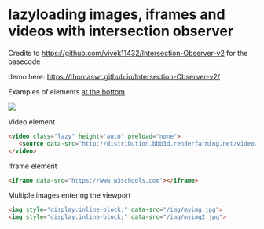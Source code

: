 # lazyloading images, iframes and videos with intersection observer
Credits to https://github.com/vivek11432/Intersection-Observer-v2 for the basecode

demo here: https://thomaswt.github.io/Intersection-Observer-v2/

Examples of elements <a href="#elements">at the bottom</a>

<img src="https://i.imgur.com/VOpM6Qn.gif">

<div id="elements">
   
Video element
```html
<video class="lazy" height="auto" preload="none">
   <source data-src="http://distribution.bbb3d.renderfarming.net/video/mp4/bbb_sunflower_1080p_60fps_normal.mp4" type="video/mp4">
</video>
```

Iframe element
```html
<iframe data-src="https://www.w3schools.com"></iframe>
```


Multiple images entering the viewport
```html
<img style="display:inline-block;" data-src="/img/myimg.jpg">
<img style="display:inline-block;" data-src="/img/myimg2.jpg">
```
</div>
